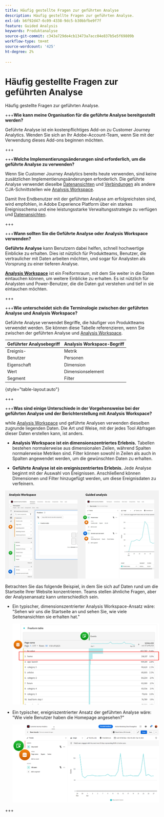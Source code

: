 ```yaml
---
title: Häufig gestellte Fragen zur geführten Analyse
description: Häufig gestellte Fragen zur geführten Analyse.
exl-id: b6f92d47-6c09-4338-9dc5-b30bbfbe9f7f
feature: Guided Analysis
keywords: Produktanalyse
source-git-commit: c343a729de4cb13473a7acc04e837b5e5f69809b
workflow-type: tm+mt
source-wordcount: '425'
ht-degree: 2%

---
```


# Häufig gestellte Fragen zur geführten Analyse

Häufig gestellte Fragen zur geführten Analyse.

+++**Wie kann meine Organisation für die geführte Analyse bereitgestellt werden?**

Geführte Analyse ist ein kostenpflichtiges Add-on zu Customer Journey Analytics. Wenden Sie sich an Ihr Adobe-Account-Team, wenn Sie mit der Verwendung dieses Add-ons beginnen möchten.

+++

+++**Welche Implementierungsänderungen sind erforderlich, um die geführte Analyse zu verwenden?**

Wenn Sie Customer Journey Analytics bereits heute verwenden, sind keine zusätzlichen Implementierungsänderungen erforderlich. Die geführte Analyse verwendet dieselbe [Datenansichten](../data-views/data-views.md) und [Verbindungen](../connections/overview.md) als andere CJA-Schnittstellen wie [Analysis Workspace](../analysis-workspace/home.md).

Damit Ihre Endbenutzer mit der geführten Analyse am erfolgreichsten sind, wird empfohlen, in Adobe Experience Platform über ein starkes Ereignisschema und eine leistungsstarke Verwaltungsstrategie zu verfügen und [Datenansichten](../data-views/data-views.md).

+++

+++**Wann sollten Sie die Geführte Analyse oder Analysis Workspace verwenden?**

**Geführte Analyse** kann Benutzern dabei helfen, schnell hochwertige Einblicke zu erhalten. Dies ist nützlich für Produktteams, Benutzer, die vertraulicher mit Daten arbeiten möchten, und sogar für Analysten als Vorsprung zu einer tieferen Analyse.

**[Analysis Workspace](../analysis-workspace/home.md)** ist ein Freiformraum, mit dem Sie weiter in die Daten eintauchen können, um weitere Einblicke zu erhalten. Es ist nützlich für Analysten und Power-Benutzer, die die Daten gut verstehen und tief in sie eintauchen möchten.

+++

+++**Wie unterscheidet sich die Terminologie zwischen der geführten Analyse und Analysis Workspace?**

Geführte Analyse verwendet Begriffe, die häufiger von Produktteams verwendet werden. Sie können diese Tabelle referenzieren, wenn Sie zwischen der geführten Analyse und [Analysis Workspace](../analysis-workspace/home.md).

| Geführter Analysebegriff | Analysis Workspace-Begriff |
| --- | --- |
| Ereignis-   | Metrik |
| Benutzer | Personen |
| Eigenschaft | Dimension |
| Wert | Dimensionselement |
| Segment | Filter |

{style="table-layout:auto"}

+++

+++**Was sind einige Unterschiede in der Vorgehensweise bei der geführten Analyse und der Berichterstellung mit Analysis Workspace?**

while [Analysis Workspace](../analysis-workspace/home.md) und geführte Analysen verwenden dieselben zugrunde liegenden Daten. Die Art und Weise, mit der jedes Tool Abfragen dieser Daten erstellen kann, ist anders.

* **Analysis Workspace ist ein dimensionszentriertes Erlebnis.** Tabellen bestehen normalerweise aus dimensionalen Zeilen, während Spalten normalerweise Metriken sind. Filter können sowohl in Zeilen als auch in Spalten angewendet werden, um die gewünschten Daten zu erhalten.

* **Geführte Analyse ist ein ereigniszentriertes Erlebnis.** Jede Analyse beginnt mit der Auswahl von Ereignissen. Anschließend können Dimensionen und Filter hinzugefügt werden, um diese Ereignisdaten zu verfeinern.

![Ansichten der Analysis Workspace- und Guided-Analyse](assets/structure.png)

Betrachten Sie das folgende Beispiel, in dem Sie sich auf Daten rund um die Startseite Ihrer Website konzentrieren. Teams stellen ähnliche Fragen, aber der Analysenansatz kann unterschiedlich sein.

* Ein typischer, dimensionszentrierter Analysis Workspace-Ansatz wäre: &quot;Sehen wir uns die Startseite an und sehen Sie, wie viele Seitenansichten sie erhalten hat.&quot;

  ![Dimension zentriert](assets/dimension-centered.png)

* Ein typischer, ereigniszentrierter Ansatz der geführten Analyse wäre: &quot;Wie viele Benutzer haben die Homepage angesehen?&quot;

  ![Ereignis zentriert](assets/event-centered.png)

+++
